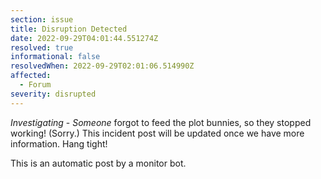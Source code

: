 ```yaml
---
section: issue
title: Disruption Detected
date: 2022-09-29T04:01:44.551274Z
resolved: true
informational: false
resolvedWhen: 2022-09-29T02:01:06.514990Z
affected:
  - Forum
severity: disrupted
---
```

*Investigating* - _Someone_ forgot to feed the plot bunnies, so they stopped working! (Sorry.) This incident post will be updated once we have more information. Hang tight!

This is an automatic post by a monitor bot.
        